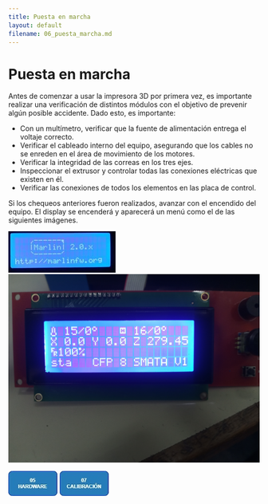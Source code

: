 ```yaml
---
title: Puesta en marcha
layout: default
filename: 06_puesta_marcha.md
--- 
```

# Puesta en marcha

Antes de comenzar a usar la impresora 3D por primera vez, es importante realizar una verificación de distintos módulos con el objetivo de prevenir algún posible accidente. Dado esto, es importante:

* Con un multímetro, verificar que la fuente de alimentación entrega el voltaje correcto.
* Verificar el cableado interno del equipo, asegurando que los cables no se enreden en el área de movimiento de los motores.
* Verificar la integridad de las correas en los tres ejes.
* Inspeccionar el extrusor y controlar todas las conexiones eléctricas que existen en él.
* Verificar las conexiones de todos los elementos en las placa de control.

Si los chequeos anteriores fueron realizados, avanzar con el encendido del equipo. El display se encenderá y aparecerá un menú como el de las siguientes imágenes.

![marlin1](./assets/img/marlin_logo.jpg)
![marlin2](./assets/img/menu_marlin.jpg)

[![Hardware](./assets/img/boton5.jpg)](./05_adapt_hardware.html) [![calibracion](./assets/img/boton7.jpg)](./07_calibracion.html)
